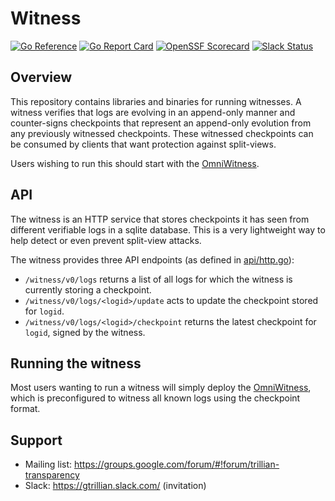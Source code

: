 # Witness

[![Go Reference](https://pkg.go.dev/badge/github.com/transparency-dev/witness.svg)](https://pkg.go.dev/github.com/transparency-dev/witness)
[![Go Report Card](https://goreportcard.com/badge/github.com/transparency-dev/witness)](https://goreportcard.com/report/github.com/transparency-dev/witness)
[![OpenSSF Scorecard](https://api.securityscorecards.dev/projects/github.com/transparency-dev/witness/badge)](https://securityscorecards.dev/viewer/?uri=github.com/transparency-dev/witness)
[![Slack Status](https://img.shields.io/badge/Slack-Chat-blue.svg)](https://gtrillian.slack.com/)

## Overview

This repository contains libraries and binaries for running witnesses.
A witness verifies that logs are evolving in an append-only manner and counter-signs checkpoints that represent an append-only evolution from any previously witnessed checkpoints.
These witnessed checkpoints can be consumed by clients that want protection against split-views.

Users wishing to run this should start with the [OmniWitness](./cmd/omniwitness/).

## API

The witness is an HTTP service that stores checkpoints it has seen from
different verifiable logs in a sqlite database.  This is a very lightweight way
to help detect or even prevent split-view attacks.

The witness provides three API endpoints (as defined in [api/http.go](api/http.go)):
- `/witness/v0/logs` returns a list of all logs for which the witness is
  currently storing a checkpoint.
- `/witness/v0/logs/<logid>/update` acts to update the checkpoint stored for 
  `logid`.
- `/witness/v0/logs/<logid>/checkpoint` returns the latest checkpoint for
  `logid`, signed by the witness.

## Running the witness

Most users wanting to run a witness will simply deploy the [OmniWitness](cmd/omniwitness),
which is preconfigured to witness all known logs using the checkpoint format.

## Support
* Mailing list: https://groups.google.com/forum/#!forum/trillian-transparency
* Slack: https://gtrillian.slack.com/ (invitation)
